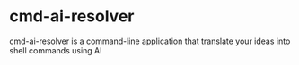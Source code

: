 # cmd-ai-resolver
cmd-ai-resolver is a command-line application that translate your ideas into shell commands using AI
